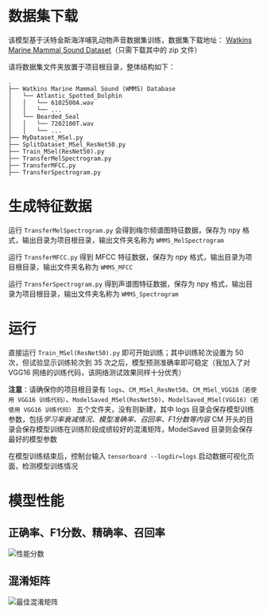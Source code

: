 # 数据集下载
该模型基于沃特金斯海洋哺乳动物声音数据集训练，数据集下载地址：
[Watkins Marine Mammal Sound Dataset](https://hf-mirror.com/datasets/confit/wmms/tree/main)（只需下载其中的 zip 文件）

请将数据集文件夹放置于项目根目录，整体结构如下：
```
.
├── Watkins Marine Mammal Sound (WMMS) Database
│   └── Atlantic_Spotted_Dolphin
│   │   └── 6102500A.wav
│   │   └── ...
│   └── Bearded_Seal
│   │   └── 7202100T.wav
│   │   └── ...
├── MyDataset_MSel.py
├── SplitDataset_MSel_ResNet50.py
├── Train_MSel(ResNet50).py
├── TransferMelSpectrogram.py
├── TransferMFCC.py
├── TransferSpectrogram.py
```

# 生成特征数据
运行 `TransferMelSpectrogram.py` 会得到梅尔频谱图特征数据，保存为 npy 格式，输出目录为项目根目录，输出文件夹名称为 `WMMS_MelSpectrogram`

运行 `TransferMFCC.py` 得到 MFCC 特征数据，保存为 npy 格式，输出目录为项目根目录，输出文件夹名称为 `WMMS_MFCC`

运行 `TransferSpectrogram.py` 得到声谱图特征数据，保存为 npy 格式，输出目录为项目根目录，输出文件夹名称为 `WMMS_Spectrogram`


# 运行
直接运行 `Train_MSel(ResNet50).py` 即可开始训练；其中训练轮次设置为 50 次，但试验显示训练轮次到 35 次之后，模型预测准确率即可稳定（我加入了对 VGG16 网络的训练代码，该网络测试效果同样十分优秀）

**注意**：请确保你的项目根目录有 `logs`、`CM_MSel_ResNet50`、`CM_MSel_VGG16（若使用 VGG16 训练代码）`、`ModelSaved_MSel(ResNet50)`、`ModelSaved_MSel(VGG16)（若使用 VGG16 训练代码）` 五个文件夹，没有则新建，其中 logs 目录会保存模型训练参数，包括*学习率衰减情况、模型准确率、召回率、F1分数等内容*
CM 开头的目录会保存模型训练在训练阶段成绩较好的混淆矩阵，ModelSaved 目录则会保存最好的模型参数

在模型训练结束后，控制台输入 `tensorboard --logdir=logs` 启动数据可视化页面，检测模型训练情况

# 模型性能
## 正确率、F1分数、精确率、召回率
![性能分数](https://github.com/user-attachments/assets/54ede33b-4995-4caa-8dbf-bfbf6a1f7b59)

## 混淆矩阵
![最佳混淆矩阵](https://github.com/user-attachments/assets/95bf5c11-b217-4ba2-be11-dd99512b0e3c)

